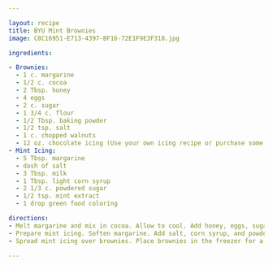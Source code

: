 ```yaml
---

layout: recipe
title: BYU Mint Brownies
image: C8C16951-E713-4397-BF16-72E1F9E3F318.jpg

ingredients:

- Brownies: 
  - 1 c. margarine
  - 1/2 c. cocoa
  - 2 Tbsp. honey
  - 4 eggs
  - 2 c. sugar
  - 1 3/4 c. flour
  - 1/2 Tbsp. baking powder
  - 1/2 tsp. salt
  - 1 c. chopped walnuts
  - 12 oz. chocolate icing (Use your own icing recipe or purchase some chocolate frosting. You can also search the Internet for chocolate icing recipes.)
- Mint Icing: 
  - 5 Tbsp. margarine
  - dash of salt
  - 3 Tbsp. milk
  - 1 Tbsp. light corn syrup
  - 2 1/3 c. powdered sugar
  - 1/2 tsp. mint extract
  - 1 drop green food coloring

directions:
- Melt margarine and mix in cocoa. Allow to cool. Add honey, eggs, sugar, flour, baking powder, and salt. Mix well. Add nuts. Pour batter into a greased 9-by-13 baking pan. Bake at 350 degrees for 25 minutes. Cool.
- Prepare mint icing. Soften margarine. Add salt, corn syrup, and powdered sugar. Beat until smooth and fluffy. Add mint extract and food coloring. Mix. Add milk gradually until the consistency is a little thinner than cake frosting.
- Spread mint icing over brownies. Place brownies in the freezer for a short time to stiffen the icing. Remove from the freezer and carefully add a layer of chocolate icing.

---
```

